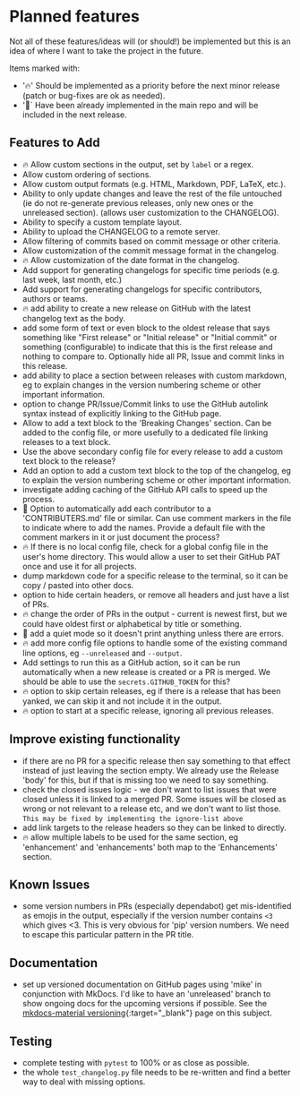 # Planned features

Not all of these features/ideas will (or should!) be implemented but this is an
idea of where I want to take the project in the future.

Items marked with:

- ':fire:' Should be implemented as a priority before the next minor release
(patch or bug-fixes are ok as needed).
- ':rocket:` Have been already implemented in the main repo and will be included
in the next release.

## Features to Add

- :fire: Allow custom sections in the output, set by `label` or a regex.
- Allow custom ordering of sections.
- Allow custom output formats (e.g. HTML, Markdown, PDF, LaTeX, etc.).
- Ability to only update changes and leave the rest of the file untouched (ie do
  not re-generate previous releases, only new ones or the unreleased section).
  (allows user customization to the CHANGELOG).
- Ability to specify a custom template layout.
- Ability to upload the CHANGELOG to a remote server.
- Allow filtering of commits based on commit message or other criteria.
- Allow customization of the commit message format in the changelog.
- :fire: Allow customization of the date format in the changelog.
- Add support for generating changelogs for specific time periods (e.g. last
  week, last month, etc.)
- Add support for generating changelogs for specific contributors, authors or
  teams.
- :fire: add ability to create a new release on GitHub with the latest changelog
  text as the body.
- add some form of text or even block to the oldest release that says something
  like "First release" or "Initial release" or "Initial commit" or something
  (configurable) to indicate that this is the first release and nothing to
  compare to. Optionally hide all PR, Issue and commit links in this release.
- add ability to place a section between releases with custom markdown, eg to
  explain changes in the version numbering scheme or other important
  information.
- option to change PR/Issue/Commit links to use the GitHub autolink syntax
  instead of explicitly linking to the GitHub page.
- Allow to add a text block to the 'Breaking Changes' section. Can be added to
  the config file, or more usefully to a dedicated file linking releases to a
  text block.
- Use the above secondary config file for every release to add a custom text
  block to the release?
- Add an option to add a custom text block to the top of the changelog, eg to
  explain the version numbering scheme or other important information.
- investigate adding caching of the GitHub API calls to speed up the process.
- :rocket: Option to automatically add each contributor to a 'CONTRIBUTERS.md'
  file or similar. Can use comment markers in the file to indicate where to add
  the names. Provide a default file with the comment markers in it or just
  document the process?
- :fire: If there is no local config file, check for a global config file in the
  user's home directory. This would allow a user to set their GitHub PAT once
  and use it for all projects.
- dump markdown code for a specific release to the terminal, so it can be copy /
  pasted into other docs.
- option to hide certain headers, or remove all headers and just have a list of
  PRs.
- :fire: change the order of PRs in the output - current is newest first, but we
  could have oldest first or alphabetical by title or something.
- :rocket: add  a quiet mode so it doesn't print anything unless there are
  errors.
- :fire: add more config file options to handle some of the existing command line
  options, eg `--unreleased` and `--output`.
- Add settings to run this as a GitHub action, so it can be run automatically
  when a new release is created or a PR is merged. We should be able to use the
  `secrets.GITHUB_TOKEN` for this?
- :fire: option to skip certain releases, eg if there is a release that has been
  yanked, we can skip it and not include it in the output.
- :fire: option to start at a specific release, ignoring all previous releases.

## Improve existing functionality

- if there are no PR for a specific release then say something to that effect
  instead of just leaving the section empty. We already use the Release 'body'
  for this, but if that is missing too we need to say something.
- check the closed issues logic - we don't want to list issues that were closed
  unless it is linked to a merged PR. Some issues will be closed as wrong or not
  relevant to a release etc, and we don't want to list those. `This may be fixed
  by implementing the ignore-list above`
- add link targets to the release headers so they can be linked to directly.
- :fire: allow multiple labels to be used for the same section, eg 'enhancement'
  and 'enhancements' both map to the 'Enhancements' section.

## Known Issues

- some version numbers in PRs (especially dependabot) get mis-identified as
  emojis in the output, especially if the version number contains `<3` which
  gives <3. This is very obvious for 'pip' version numbers. We need to escape
  this particular pattern in the PR title.

## Documentation

- set up versioned documentation on GitHub pages using 'mike' in conjunction with
  MkDocs. I'd like to have an 'unreleased' branch to show ongoing docs for the
  upcoming versions if possible. See the
  [mkdocs-material versioning](https://squidfunk.github.io/mkdocs-material/setup/setting-up-versioning/){:target="_blank"}
  page on this subject.

## Testing

- complete testing with `pytest` to 100% or as close as possible.
- the whole `test_changelog.py` file needs to be re-written and find a better
  way to deal with missing options.
